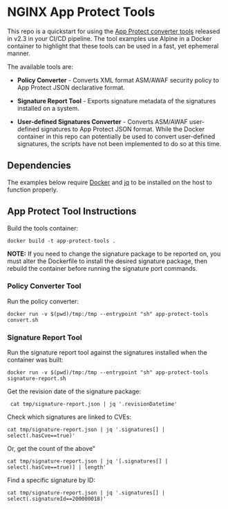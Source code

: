 # NGINX App Protect Tools
This repo is a quickstart for using the [App Protect converter tools](https://docs.nginx.com/nginx-app-protect/configuration/#converter-tools) released in v2.3 in your CI/CD pipeline. The tool examples use Alpine in a Docker container to highlight that these tools can be used in a fast, yet ephemeral manner.

The available tools are:
- **Policy Converter** - 
Converts XML format ASM/AWAF security policy to App Protect JSON declarative format.

- **Signature Report Tool** - 
Exports signature metadata of the signatures installed on a system.

- **User-defined Signatures Converter** - 
Converts ASM/AWAF user-defined signatures to App Protect JSON format. While the Docker container in this repo can potentially be used to convert user-defined signatures, the scripts have not been implemented to do so at this time. 


## Dependencies
The examples below require [Docker](https://www.docker.com/) and [jq](https://stedolan.github.io/jq/) to be installed on the host to function properly.

## App Protect Tool Instructions

Build the tools container:

``` shell
docker build -t app-protect-tools .
```
**NOTE:** If you need to change the signature package to be reported on, you must alter the Dockerfile to install the desired signature package, then rebuild the container before running the signature port commands.

### Policy Converter Tool
Run the policy converter:

```shell
docker run -v $(pwd)/tmp:/tmp --entrypoint "sh" app-protect-tools convert.sh
```

### Signature Report Tool
Run the signature report tool against the signatures installed when the container was built:

```shell
docker run -v $(pwd)/tmp:/tmp --entrypoint "sh" app-protect-tools signature-report.sh
```

Get the revision date of the signature package:

```shell
 cat tmp/signature-report.json | jq '.revisionDatetime'
```

Check which signatures are linked to CVEs:

```shell
cat tmp/signature-report.json | jq '.signatures[] | select(.hasCve==true)'
```

Or, get the count of the above"
```shell
cat tmp/signature-report.json | jq '[.signatures[] | select(.hasCve==true)] | length'
```

Find a specific signature by ID:

```shell
cat tmp/signature-report.json | jq '.signatures[] | select(.signatureId==200000018)'
```
